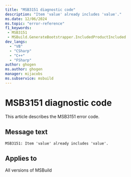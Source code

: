 ```yaml
---
title: "MSB3151 diagnostic code"
description: "Item 'value' already includes 'value'."
ms.date: 12/06/2024
ms.topic: "error-reference"
f1_keywords:
 - MSB3151
 - MSBuild.GenerateBootstrapper.IncludedProductIncluded
dev_langs:
  - "VB"
  - "CSharp"
  - "C++"
  - "FSharp"
author: ghogen
ms.author: ghogen
manager: mijacobs
ms.subservice: msbuild
---
```


# MSB3151 diagnostic code

<!-- :::ErrorDefinitionDescription::: -->
<!-- :::editable-content name="introDescription"::: -->
This article describes the MSB3151 error code.
<!-- :::editable-content-end::: -->

## Message text

`MSB3151: Item 'value' already includes 'value'.`

<!-- :::editable-content name="postOutputDescription"::: -->
<!--
{StrBegin="MSB3151: "}
-->
<!-- :::editable-content-end::: -->
<!-- :::ErrorDefinitionDescription-end::: -->

## Applies to

All versions of MSBuild
